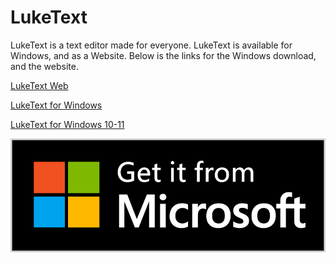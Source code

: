 # LukeText
LukeText is a text editor made for everyone. LukeText is available for Windows, and as a Website. Below is the links for the Windows download, and the website.

[LukeText Web](https://lukeit.co)

[LukeText for Windows](https://github.com/LukeIT-Net/LukeText-Desktop/releases/download/v1.1/LukeText.msi)

[LukeText for Windows 10-11](https://www.microsoft.com/store/productId/9PCRL61LWMKS)

[![GetAppFromMS](English_get_large.png)](https://www.microsoft.com/store/productId/9PCRL61LWMKS)
